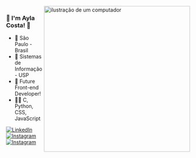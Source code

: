 
 <img src="https://user-images.githubusercontent.com/74038190/212750996-938b257b-266c-45a7-9af7-655341c0f58b.gif" alt="ilustração de um computador" min-width="400px" max-width="400px" width="400px" align="right"> 
 
### 💜 I'm Ayla Costa! 🔮

- 📍 São Paulo - Brasil
- 👾 Sistemas de Informação - USP  
- 🌌 Future Front-end Developer!
- 👩‍💻 C, Python, CSS, JavaScript

<p align="left">
<a href="#" title="LinkedIn">
  <img src="https://img.shields.io/badge/-Linkedin-0e76a8?style=flat-square&logo=Linkedin&logoColor=white&link=https://linkedin.com/in/aylacosta" alt="LinkedIn"/></a>
  <a href="#" title="Instagram">
  <img src="https://img.shields.io/badge/-Instagram-DF0174?style=flat-square&labelColor=DF0174&logo=instagram&logoColor=white&link=https://www.instagram.com/aylalouka" alt="Instagram"/></a>
  <a href="#" title="Gmail">
  <img src="https://img.shields.io/badge/-ayla.dsdc@email.com-006bed?style=flat-square&logo=Gmail&logoColor=white&link=mailto:ayla.dsdc@gmail.com" alt="Instagram"/></a>
  </p>
  



<!---
ayladsdc/ayladsdc is a ✨ special ✨ repository because its `README.md` (this file) appears on your GitHub profile.
You can click the Preview link to take a look at your changes.
--->

